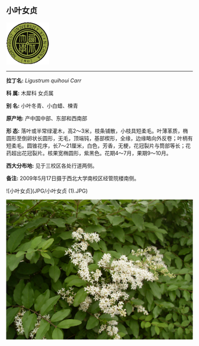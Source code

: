 ## 小叶女贞

![西北大学校园网络植物志](JPG/nwu.gif)

---

**拉丁名:**  _Ligustrum quihoui Carr_

**科 属:** 木犀科 女贞属

**别 名:** 小叶冬青、小白蜡、楝青

**原产地:** 产中国中部、东部和西南部

**形  态:** 落叶或半常绿灌木，高2～3米，枝条铺散，小枝具短柔毛。叶薄革质，椭圆形至倒卵状长圆形，无毛，顶端钝，基部楔形，全缘，边缘略向外反卷；叶柄有短柔毛。圆锥花序，长7～21厘米，白色，芳香，无梗，花冠裂片与筒部等长；花药超出花冠裂片。核果宽椭圆形，紫黑色。花期4～7月，果期9～10月。

**西大分布地:** 见于三校区各处行道两侧。

**备注:** 2009年5月17日摄于西北大学南校区经管院楼南侧。　

![小叶女贞](JPG/小叶女贞 (1).JPG) 

![小叶女贞](JPG/小叶女贞.JPG) 

